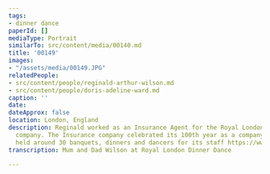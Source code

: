 ```yaml
---
tags:
- dinner dance
paperId: []
mediaType: Portrait
similarTo: src/content/media/00140.md
title: '00149'
images:
- "/assets/media/00149.JPG"
relatedPeople:
- src/content/people/reginald-arthur-wilson.md
- src/content/people/doris-adeline-ward.md
caption: ''
date: 
dateApprox: false
location: London, England
description: Reginald worked as an Insurance Agent for the Royal London insurance
  company. The Insurance company celebrated its 100th year as a company in 1961 and
  held around 30 banquets, dinners and dancers for its staff https://www.royallondon.com/about-us/our-history/company-timeline/
transcription: Mum and Dad Wilson at Royal London Dinner Dance

---
```

